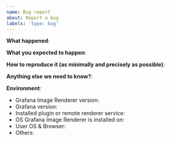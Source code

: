 ```yaml
---
name: Bug report
about: Report a bug
labels: 'type: bug'
---
```


<!--
Please use this template while reporting a bug and provide as much info as possible.
Questions should be posted to https://community.grafana.com
Refer to Grafana documentation to troubleshoot issues: https://grafana.com/docs/grafana/latest/administration/image_rendering/#troubleshooting
-->

**What happened**:

**What you expected to happen**:

**How to reproduce it (as minimally and precisely as possible)**:

**Anything else we need to know?**:

**Environment**:
- Grafana Image Renderer version:
- Grafana version:
- Installed plugin or remote renderer service:
- OS Grafana Image Renderer is installed on:
- User OS & Browser:
- Others:
